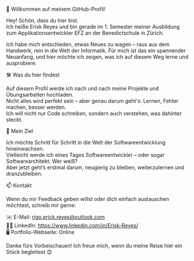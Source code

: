 👋 Willkommen auf meinem GitHub-Profil!

Hey! Schön, dass du hier bist.  
Ich heiße Erisk Reyes und bin gerade im 1. Semester meiner Ausbildung zum Applikationsentwickler EFZ an der Benedictschule in Zürich.

Ich habe mich entschieden, etwas Neues zu wagen – raus aus dem Handwerk, rein in die Welt der Informatik. Für mich ist das ein spannender Neuanfang, und hier möchte ich zeigen, was ich auf diesem Weg lerne und ausprobiere.


🛠️ Was du hier findest

Auf diesem Profil werde ich nach und nach meine Projekte und Übungsarbeiten hochladen.  
Nicht alles wird perfekt sein – aber genau darum geht's: Lernen, Fehler machen, besser werden.  
Ich will nicht nur Code schreiben, sondern auch verstehen, was dahinter steckt.


🌱 Mein Ziel

Ich möchte Schritt für Schritt in die Welt der Softwareentwicklung hineinwachsen.  
Vielleicht werde ich eines Tages Softwareentwickler – oder sogar Softwarearchitekt. Wer weiß?  
Aber jetzt geht’s erstmal darum, neugierig zu bleiben, weiterzulernen und dranzubleiben.

📫 Kontakt

Wenn du mir Feedback geben willst oder dich einfach austauschen möchtest, schreib mir gerne:

 ✉️ E-Mail: rigo.erick.reyes@outlook.com  
 🧑‍💼 LinkedIn: https://www.linkedin.com/in/Erisk-Reyes/  
 🖥️ Portfolio-Webseite: Online


Danke fürs Vorbeischauen! Ich freue mich, wenn du meine Reise hier ein Stück begleitest 😊
